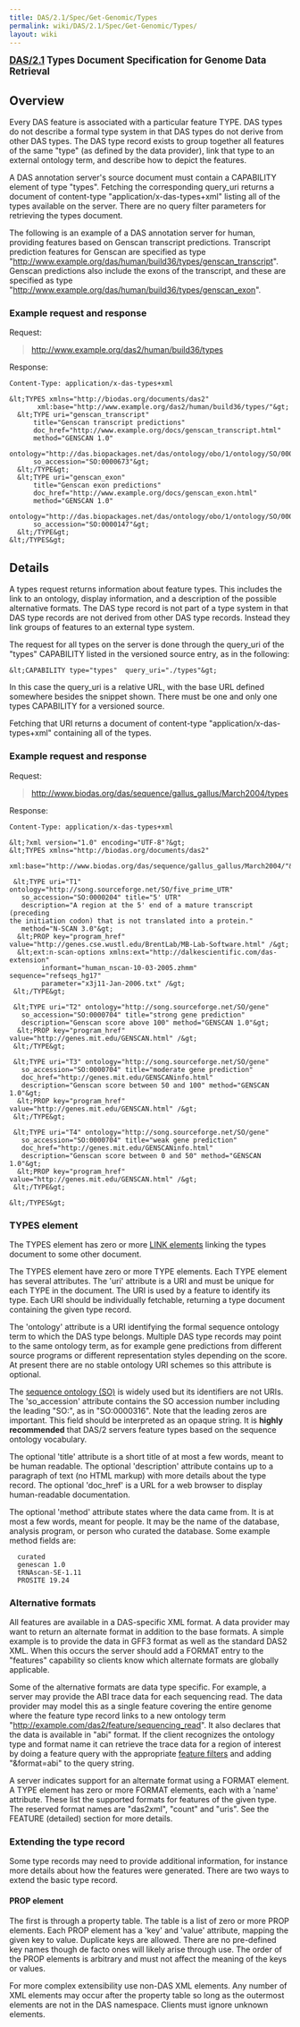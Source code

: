 ```yaml
---
title: DAS/2.1/Spec/Get-Genomic/Types
permalink: wiki/DAS/2.1/Spec/Get-Genomic/Types/
layout: wiki
---
```


**<big>[DAS/2.1](/wiki/DAS/2.1/Spec/Get-Genomic "wikilink") Types Document
Specification for Genome Data Retrieval</big>**

Overview
--------

Every DAS feature is associated with a particular feature TYPE. DAS
types do not describe a formal type system in that DAS types do not
derive from other DAS types. The DAS type record exists to group
together all features of the same "type" (as defined by the data
provider), link that type to an external ontology term, and describe how
to depict the features.

A DAS annotation server's source document must contain a CAPABILITY
element of type "types". Fetching the corresponding query\_uri returns a
document of content-type "application/x-das-types+xml" listing all of
the types available on the server. There are no query filter parameters
for retrieving the types document.

The following is an example of a DAS annotation server for human,
providing features based on Genscan transcript predictions. Transcript
prediction features for Genscan are specified as type
"<http://www.example.org/das/human/build36/types/genscan_transcript>".
Genscan predictions also include the exons of the transcript, and these
are specified as type
"<http://www.example.org/das/human/build36/types/genscan_exon>".

### Example request and response

Request:

> <http://www.example.org/das2/human/build36/types>

Response:

    Content-Type: application/x-das-types+xml

    &lt;TYPES xmlns="http://biodas.org/documents/das2"
           xml:base="http://www.example.org/das2/human/build36/types/"&gt;
      &lt;TYPE uri="genscan_transcript" 
          title="Genscan transcript predictions"
          doc_href="http://www.example.org/docs/genscan_transcript.html"
          method="GENSCAN 1.0"
          ontology="http://das.biopackages.net/das/ontology/obo/1/ontology/SO/0000673"
          so_accession="SO:0000673"&gt;
      &lt;/TYPE&gt;
      &lt;TYPE uri="genscan_exon" 
          title="Genscan exon predictions"
          doc_href="http://www.example.org/docs/genscan_exon.html"
          method="GENSCAN 1.0" 
          ontology="http://das.biopackages.net/das/ontology/obo/1/ontology/SO/0000147"
          so_accession="SO:0000147"&gt;
      &lt;/TYPE&gt;
    &lt;/TYPES&gt;

Details
-------

A types request returns information about feature types. This includes
the link to an ontology, display information, and a description of the
possible alternative formats. The DAS type record is not part of a type
system in that DAS type records are not derived from other DAS type
records. Instead they link groups of features to an external type
system.

The request for all types on the server is done through the query\_uri
of the "types" CAPABILITY listed in the versioned source entry, as in
the following:

    &lt;CAPABILITY type="types"  query_uri="./types"&gt;

In this case the query\_uri is a relative URL, with the base URL defined
somewhere besides the snippet shown. There must be one and only one
types CAPABILITY for a versioned source.

Fetching that URI returns a document of content-type
"application/x-das-types+xml" containing all of the types.

### Example request and response

Request:

> <http://www.biodas.org/das/sequence/gallus_gallus/March2004/types>

Response:

    Content-Type: application/x-das-types+xml

    &lt;?xml version="1.0" encoding="UTF-8"?&gt;
    &lt;TYPES xmlns="http://biodas.org/documents/das2"
       xml:base="http://www.biodas.org/das/sequence/gallus_gallus/March2004/"&gt;

     &lt;TYPE uri="T1" ontology="http://song.sourceforge.net/SO/five_prime_UTR"
       so_accession="SO:0000204" title="5' UTR"
       description="A region at the 5' end of a mature transcript (preceding 
    the initiation codon) that is not translated into a protein."
       method="N-SCAN 3.0"&gt;
      &lt;PROP key="program_href" value="http://genes.cse.wustl.edu/BrentLab/MB-Lab-Software.html" /&gt;
      &lt;ext:n-scan-options xmlns:ext="http://dalkescientific.com/das-extension"
            informant="human_nscan-10-03-2005.zhmm" sequence="refseqs_hg17"
            parameter="x3j11-Jan-2006.txt" /&gt;
     &lt;/TYPE&gt;

     &lt;TYPE uri="T2" ontology="http://song.sourceforge.net/SO/gene"
       so_accession="SO:0000704" title="strong gene prediction"
       description="Genscan score above 100" method="GENSCAN 1.0"&gt;
      &lt;PROP key="program_href" value="http://genes.mit.edu/GENSCAN.html" /&gt;
     &lt;/TYPE&gt;

     &lt;TYPE uri="T3" ontology="http://song.sourceforge.net/SO/gene"
       so_accession="SO:0000704" title="moderate gene prediction"
       doc_href="http://genes.mit.edu/GENSCANinfo.html"
       description="Genscan score between 50 and 100" method="GENSCAN 1.0"&gt;
      &lt;PROP key="program_href" value="http://genes.mit.edu/GENSCAN.html" /&gt;
     &lt;/TYPE&gt;

     &lt;TYPE uri="T4" ontology="http://song.sourceforge.net/SO/gene"
       so_accession="SO:0000704" title="weak gene prediction"
       doc_href="http://genes.mit.edu/GENSCANinfo.html"
       description="Genscan score between 0 and 50" method="GENSCAN 1.0"&gt;
      &lt;PROP key="program_href" value="http://genes.mit.edu/GENSCAN.html" /&gt;
     &lt;/TYPE&gt;

    &lt;/TYPES&gt;

### TYPES element

The TYPES element has zero or more <a href="#link_element">LINK
elements</a> linking the types document to some other document.

The TYPES element have zero or more TYPE elements. Each TYPE element has
several attributes. The 'uri' attribute is a URI and must be unique for
each TYPE in the document. The URI is used by a feature to identify its
type. Each URI should be individually fetchable, returning a type
document containing the given type record.

The 'ontology' attribute is a URI identifying the formal sequence
ontology term to which the DAS type belongs. Multiple DAS type records
may point to the same ontology term, as for example gene predictions
from different source programs or different representation styles
depending on the score. At present there are no stable ontology URI
schemes so this attribute is optional.

The [sequence ontology (SO)](http://www.sequenceontology.org/) is widely
used but its identifiers are not URIs. The 'so\_accession' attribute
contains the SO accession number including the leading "SO:", as in
"SO:0000316". Note that the leading zeros are important. This field
should be interpreted as an opaque string. It is <b>highly
recommended</b> that DAS/2 servers feature types based on the sequence
ontology vocabulary.

The optional 'title' attribute is a short title of at most a few words,
meant to be human readable. The optional 'description' attribute
contains up to a paragraph of text (no HTML markup) with more details
about the type record. The optional 'doc\_href' is a URL for a web
browser to display human-readable documentation.

The optional 'method' attribute states where the data came from. It is
at most a few words, meant for people. It may be the name of the
database, analysis program, or person who curated the database. Some
example method fields are:

      curated
      genescan 1.0
      tRNAscan-SE-1.11
      PROSITE 19.24

### Alternative formats

All features are available in a DAS-specific XML format. A data provider
may want to return an alternate format in addition to the base formats.
A simple example is to provide the data in GFF3 format as well as the
standard DAS2 XML. When this occurs the server should add a FORMAT entry
to the "features" capability so clients know which alternate formats are
globally applicable.

Some of the alternative formats are data type specific. For example, a
server may provide the ABI trace data for each sequencing read. The data
provider may model this as a single feature covering the entire genome
where the feature type record links to a new ontology term
"<http://example.com/das2/feature/sequencing_read>". It also declares
that the data is available in "abi" format. If the client recognizes the
ontology type and format name it can retrieve the trace data for a
region of interest by doing a feature query with the appropriate
<a href="#feature_filters">feature filters</a> and adding "&format=abi"
to the query string.

A server indicates support for an alternate format using a FORMAT
element. A TYPE element has zero or more FORMAT elements, each with a
'name' attribute. These list the supported formats for features of the
given type. The reserved format names are "das2xml", "count" and "uris".
See the FEATURE (detailed) section for more details.

### Extending the type record

Some type records may need to provide additional information, for
instance more details about how the features were generated. There are
two ways to extend the basic type record.

#### PROP element

The first is through a property table. The table is a list of zero or
more PROP elements. Each PROP element has a 'key' and 'value' attribute,
mapping the given key to value. Duplicate keys are allowed. There are no
pre-defined key names though de facto ones will likely arise through
use. The order of the PROP elements is arbitrary and must not affect the
meaning of the keys or values.

For more complex extensibility use non-DAS XML elements. Any number of
XML elements may occur after the property table so long as the outermost
elements are not in the DAS namespace. Clients must ignore unknown
elements.
